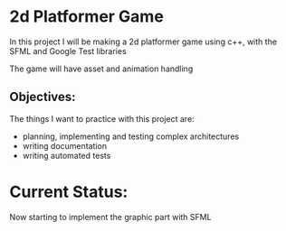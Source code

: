 # 2d Platformer Game

In this project I will be making a 2d platformer game using c++, with the SFML and Google Test libraries

The game will have asset and animation handling

## Objectives:
The things I want to practice with this project are:
- planning, implementing and testing complex architectures
- writing documentation
- writing automated tests

# Current Status:
Now starting to implement the graphic part with SFML
